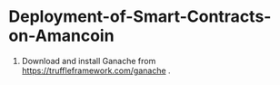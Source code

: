 # Deployment-of-Smart-Contracts-on-Amancoin

1) Download and install Ganache from https://truffleframework.com/ganache .

